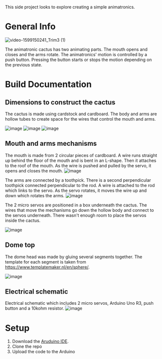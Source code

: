 This side project looks to explore creating a simple animatronics.
# General Info
![video-1599150241_Trim3 (1)](https://user-images.githubusercontent.com/36009360/92145020-987f6180-ede5-11ea-95ae-357e2ae6ce44.gif)

The animatronic cactus has two animating parts. The mouth opens and closes and the arms rotate. The animatronics' motion is controlled by a push button. Pressing the button starts or stops the motion depending on the previous state.
# Build Documentation
## Dimensions to construct the cactus
The cactus is made using cardstock and cardboard. The body and arms are hollow tubes to create space for the wires that control the mouth and arms.

![image](https://user-images.githubusercontent.com/36009360/92152839-59570d80-edf1-11ea-9051-e058ad8f334d.png)
![image](https://user-images.githubusercontent.com/36009360/92153446-498bf900-edf2-11ea-93a7-43843211b4ad.png)
![image](https://user-images.githubusercontent.com/36009360/92153457-4f81da00-edf2-11ea-9ddd-f67cd5185b98.png)
## Mouth and arms mechanisms
The mouth is made from 2 circular pieces of cardboard. A wire runs straight up behind the floor of the mouth and is bent in an L-shape. Then it attaches to the roof of the mouth. As the wire is pushed and pulled by the servo, it opens and closes the mouth.
![image](https://user-images.githubusercontent.com/36009360/92153608-8bb53a80-edf2-11ea-8521-dee8b1dd5b97.png)

The arms are connected by a toothpick. There is a second perpendicular toothpick connected perpendicular to the rod. A wire is attached to the rod which links to the servo. As the servo rotates, it moves the wire up and down which rotates the arms.
![image](https://user-images.githubusercontent.com/36009360/92153630-9374df00-edf2-11ea-8bfe-ef64e9b14698.png)

The 2 micro servos are positioned in a box underneath the cactus. The wires that move the mechanisms go down the hollow body and connect to the servos underneath. There wasn't enough room to place the servos inside the cactus.

![image](https://user-images.githubusercontent.com/36009360/92156654-5232fe00-edf7-11ea-92b3-4b0f581284db.png)

## Dome top
The dome head was made by gluing several segments together. The template for each segment is taken from https://www.templatemaker.nl/en/sphere/.

![image](https://user-images.githubusercontent.com/36009360/92155949-38dd8200-edf6-11ea-80a0-af045b872ecc.png)
## Electrical schematic
Electrical schematic which includes 2 micro servos, Arduino Uno R3, push button and a 10kohm resistor.
![image](https://user-images.githubusercontent.com/36009360/92154757-4e51ac80-edf4-11ea-9f1e-aef47d3b3e6f.png)
# Setup
1. Download the [Aruduino IDE](https://www.arduino.cc/en/main/software).
2. Clone the repo
3. Upload the code to the Arduino
